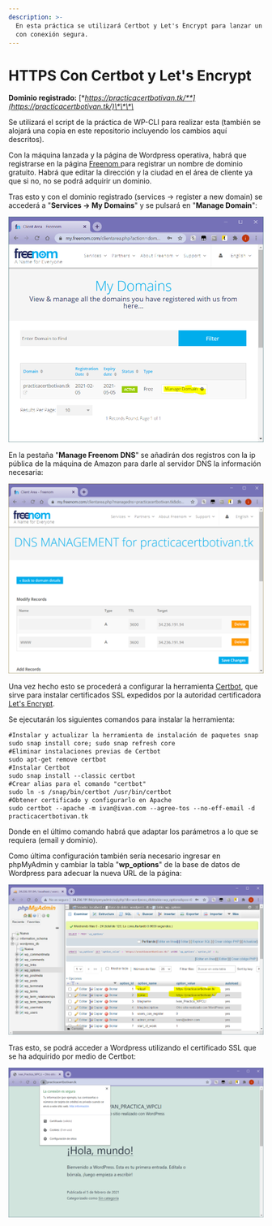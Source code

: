 ```yaml
---
description: >-
  En esta práctica se utilizará Certbot y Let's Encrypt para lanzar un Wordpress
  con conexión segura.
---
```


# HTTPS Con Certbot y Let's Encrypt

**Dominio registrado:** [**https://practicacertbotivan.tk/**](https://practicacertbotivan.tk/)\*\*\*\*

Se utilizará el script de la práctica de WP-CLI para realizar esta \(también se alojará una copia en este repositorio incluyendo los cambios aquí descritos\).

Con la máquina lanzada y la página de Wordpress operativa, habrá que registrarse en la página [Freenom ](https://www.freenom.com/es/index.html?lang=es)para registrar un nombre de dominio gratuito. Habrá que editar la dirección y la ciudad en el área de cliente ya que si no, no se podrá adquirir un dominio. 

Tras esto y con el dominio registrado \(services -&gt; register a new domain\) se accederá a "**Services -&gt; My Domains**" y se pulsará en "**Manage Domain**":

![](../.gitbook/assets/image%20%2837%29.png)

En la pestaña "**Manage Freenom DNS**" se añadirán dos registros con la ip pública de la máquina de Amazon para darle al servidor DNS la información necesaria:

![](../.gitbook/assets/image%20%2836%29.png)

Una vez hecho esto se procederá a configurar la herramienta [Certbot](https://certbot.eff.org/), que sirve para instalar certificados SSL expedidos por la autoridad certificadora [Let's Encrypt](https://letsencrypt.org/).

Se ejecutarán los siguientes comandos para instalar la herramienta:

```text
#Instalar y actualizar la herramienta de instalación de paquetes snap
sudo snap install core; sudo snap refresh core
#Eliminar instalaciones previas de Certbot
sudo apt-get remove certbot
#Instalar Certbot
sudo snap install --classic certbot
#Crear alias para el comando "certbot"
sudo ln -s /snap/bin/certbot /usr/bin/certbot
#Obtener certificado y configurarlo en Apache
sudo certbot --apache -m ivan@ivan.com --agree-tos --no-eff-email -d practicacertbotivan.tk
```

Donde en el último comando habrá que adaptar los parámetros a lo que se requiera \(email y dominio\).

Como última configuración también sería necesario ingresar en phpMyAdmin y cambiar la tabla "**wp\_options**" de la base de datos de Wordpress para adecuar la nueva URL de la página:

![](../.gitbook/assets/image%20%2835%29.png)

Tras esto, se podrá acceder a Wordpress utilizando el certificado SSL que se ha adquirido por medio de Certbot:

![](../.gitbook/assets/image%20%2834%29.png)

